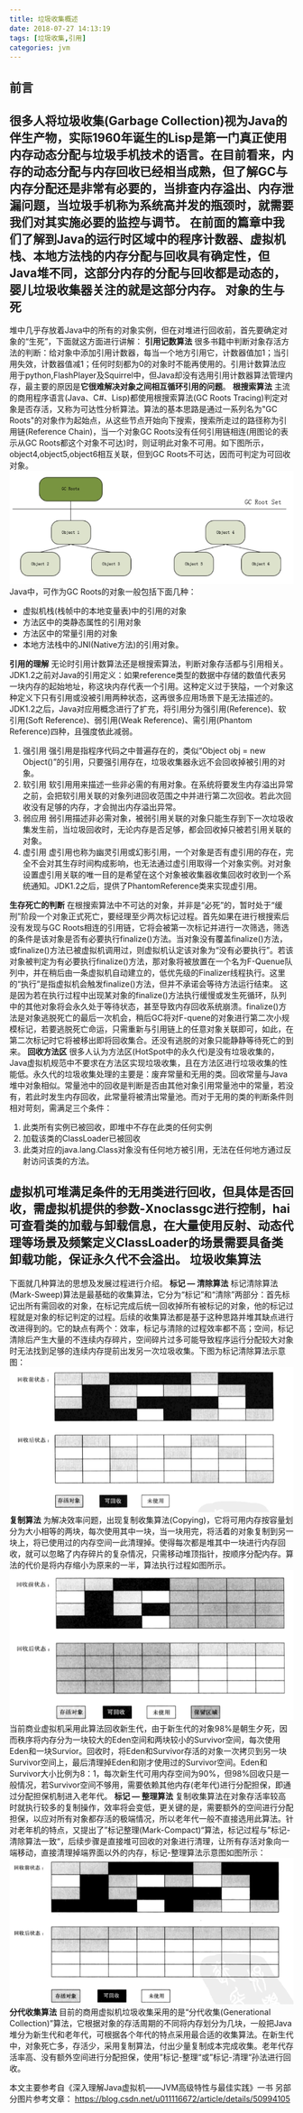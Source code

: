 ```yaml
---
title: 垃圾收集概述
date: 2018-07-27 14:13:19
tags: [垃圾收集,引用]
categories: jvm
---
```


前言
---
很多人将垃圾收集(Garbage Collection)视为Java的伴生产物，实际1960年诞生的Lisp是第一门真正使用内存动态分配与垃圾手机技术的语言。在目前看来，内存的动态分配与内存回收已经相当成熟，但了解GC与内存分配还是非常有必要的，当排查内存溢出、内存泄漏问题，当垃圾手机称为系统高并发的瓶颈时，就需要我们对其实施必要的监控与调节。
在前面的篇章中我们了解到Java的运行时区域中的程序计数器、虚拟机栈、本地方法栈的内存分配与回收具有确定性，但Java堆不同，这部分内存的分配与回收都是动态的，婴儿垃圾收集器关注的就是这部分内存。
对象的生与死
---
堆中几乎存放着Java中的所有的对象实例，但在对堆进行回收前，首先要确定对象的“生死”，下面就这方面进行讲解：
**引用记数算法**
很多书籍中判断对象存活方法的判断：给对象中添加引用计数器，每当一个地方引用它，计数器值加1；当引用失效，计数器值减1；任何时刻都为0的对象时不能再使用的。引用计数算法应用于python,FlashPlayer及Squirrel中，但Java却没有选用引用计数器算法管理内存，最主要的原因是**它很难解决对象之间相互循环引用的问题**。
**根搜索算法**
主流的商用程序语言(Java、C#、Lisp)都使用根搜索算法(GC Roots Tracing)判定对象是否存活，又称为可达性分析算法。算法的基本思路是通过一系列名为"GC Roots"的对象作为起始点，从这些节点开始向下搜索，搜索所走过的路径称为引用链(Reference Chain)，当一个对象GC Roots没有任何引用链相连(用图论的表示从GC Roots都这个对象不可达)时，则证明此对象不可用。如下图所示，object4,object5,object6相互关联，但到GC Roots不可达，因而可判定为可回收对象。
![](/images/2018-7-31/jvm_GC_serach.png)
Java中，可作为GC Roots的对象一般包括下面几种：

- 虚拟机栈(栈帧中的本地变量表)中的引用的对象
- 方法区中的类静态属性的引用对象
- 方法区中的常量引用的对象
- 本地方法栈中的JNI(Native方法)的引用对象。

**引用的理解**
无论时引用计数算法还是根搜索算法，判断对象存活都与引用相关。JDK1.2之前对Java的引用定义：如果reference类型的数据中存储的数值代表另一块内存的起始地址，称这块内存代表一个引用。这种定义过于狭隘，一个对象这种定义下只有引用或没被引用两种状态，这再很多应用场景下是无法描述的。JDK1.2之后，Java对应用概念进行了扩充，将引用分为强引用(Reference)、软引用(Soft Reference)、弱引用(Weak Reference)、需引用(Phantom Reference)四种，且强度依此减弱。

1. 强引用
强引用是指程序代码之中普遍存在的，类似“Object obj = new Object()”的引用，只要强引用存在，垃圾收集器永远不会回收掉被引用的对象。
2. 软引用
软引用用来描述一些非必需的有用对象。在系统将要发生内存溢出异常之前，会把软引用关联的对象列进回收范围之中并进行第二次回收。若此次回收没有足够的内存，才会抛出内存溢出异常。
3. 弱应用
弱引用描述非必需对象，被弱引用关联的对象只能生存到下一次垃圾收集发生前，当垃圾回收时，无论内存是否足够，都会回收掉只被若引用关联的对象。
4. 虚引用
虚引用也称为幽灵引用或幻影引用，一个对象是否有虚引用的存在，完全不会对其生存时间构成影响，也无法通过虚引用取得一个对象实例。对对象设置虚引用关联的唯一目的是希望在这个对象被收集器收集回收时收到一个系统通知。JDK1.2之后，提供了PhantomReference类来实现虚引用。

**生存死亡的判断**
在根搜索算法中不可达的对象，并非是“必死”的，暂时处于“缓刑”阶段一个对象正式死亡，要经理至少两次标记过程。首先如果在进行根搜索后没有发现与GC Roots相连的引用链，它将会被第一次标记并进行一次筛选，筛选的条件是该对象是否有必要执行finalize()方法。当对象没有覆盖finalize()方法，或finalize()方法已被虚拟机调用过，则虚拟机认定该对象为“没有必要执行”。若该对象被判定为有必要执行finalize()方法，那对象将被放置在一个名为F-Quenue队列中，并在稍后由一条虚拟机自动建立的，低优先级的Finalizer线程执行。这里的“执行”是指虚拟机会触发finalize()方法，但并不承诺会等待方法运行结束。
这是因为若在执行过程中出现某对象的finalize()方法执行缓慢或发生死循环，队列中的其他对象将会永久处于等待状态，甚至导致内存回收系统崩溃。finalize()方法是对象逃脱死亡的最后一次机会，稍后GC将对F-quene的对象进行第二次小规模标记，若要逃脱死亡命运，只需重新与引用链上的任意对象关联即可，如此，在第二次标记时它将被移出即将回收集合。还没有逃脱的对象只能静静等待死亡的到来。
**回收方法区**
很多人认为方法区(HotSpot中的永久代)是没有垃圾收集的，Java虚拟机规范中不要求在方法区实现垃圾收集，且在方法区进行垃圾收集的性能低。永久代的垃圾收集处理的主要是：废弃常量和无用的类。回收常量与Java堆中对象相似。常量池中的回收是判断是否由其他对象引用常量池中的常量，若没有，若此时发生内存回收，此常量将被清出常量池。而对于无用的类的判断条件则相对苛刻，需满足三个条件：
1. 此类所有实例已被回收，即堆中不存在此类的任何实例
2. 加载该类的ClassLoader已被回收
3. 此类对应的java.lang.Class对象没有任何地方被引用，无法在任何地方通过反射访问该类的方法。

虚拟机可堆满足条件的无用类进行回收，但具体是否回收，需虚拟机提供的参数-Xnoclassgc进行控制，hai可查看类的加载与卸载信息，在大量使用反射、动态代理等场景及频繁定义ClassLoader的场景需要具备类卸载功能，保证永久代不会溢出。
垃圾收集算法
---
下面就几种算法的思想及发展过程进行介绍。
**标记 — 清除算法**
标记清除算法(Mark-Sweep)算法是最基础的收集算法，它分为“标记”和“清除”两部分：首先标记出所有需回收的对象，在标记完成后统一回收掉所有被标记的对象，他的标记过程就是对象的标记判定的过程。后续的收集算法都是基于这种思路并堆其缺点进行改进得到的。它的缺点有两个：效率，标记与清除的过程效率都不高；空间，标记清除后产生大量的不连续内存碎片，空间碎片过多可能导致程序运行分配较大对象时无法找到足够的连续内存提前出发另一次垃圾收集。下图为标记清除算法示意图：
![](/images/2018-7-31/jvm_GC_mark-sweep.png)
**复制算法**
为解决效率问题，出现复制收集算法(Copying)，它将可用内存按容量划分为大小相等的两块，每次使用其中一块，当一块用完，将活着的对象复制到另一块上，将已使用过的内存空间一此清理掉。使得每次都是堆其中一块进行内存回收，就可以忽略了内存碎片的复杂情况，只需移动堆顶指针，按顺序分配内存。算法的代价是将内存缩小为原来的一半，算法执行过程如图所示。
![](/images/2018-7-31/jvm_GC_copying.png)
当前商业虚拟机采用此算法回收新生代，由于新生代的对象98%是朝生夕死，因而秩序将内存分为一块较大的Eden空间和两块较小的Survivor空间，每次使用Eden和一块Survior。回收时，将Eden和Survivor存活的对象一次拷贝到另一块Survivor空间上，最后清理掉Eden和刚才使用过的Survivor空间。Eden和Survivor大小比例为8：1，每次新生代可用内存空间为90%，但98%回收只是一般情况，若Survivor空间不够用，需要依赖其他内存(老年代)进行分配担保，即通过分配担保机制进入老年代。
**标记 — 整理算法**
复制收集算法在对象存活率较高时就执行较多的复制操作，效率将会变低，更关键的是，需要额外的空间进行分配担保，以应对所有对象都存活的极端情况，所以老年代一般不直接选用此算法。针对老年机的特点，又提出了”标记整理(Mark-Compact)“算法，标记过程与”标记-清除算法一致“，后续步骤是直接堆可回收的对象进行清理，让所有存活对象向一端移动，直接清理掉端界面以外的内存，标记-整理算法示意图如图所示：
![](/images/2018-7-31/jvm_GC_mark-compact.png)
**分代收集算法**
目前的商用虚拟机垃圾收集采用的是“分代收集(Generational Collection)”算法，它根据对象的存活周期的不同将内存划分为几块，一般把Java堆分为新生代和老年代，可根据各个年代的特点采用最合适的收集算法。在新生代中，对象死亡多，存活少，采用复制算法，付出少量复制成本完成收集。老年代存活率高、没有额外空间进行分配担保，使用”标记-整理“或”标记-清理“孙法进行回收。

本文主要参考自《深入理解Java虚拟机——JVM高级特性与最佳实践》一书
另部分图片参考文章：
https://blog.csdn.net/u011116672/article/details/50994105